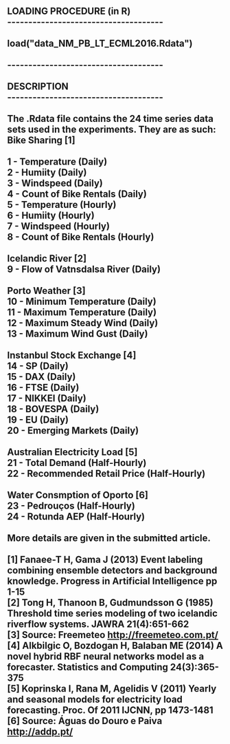 LOADING PROCEDURE (in R)<br />
-------------------------------------<br />
<br />
load("data_NM_PB_LT_ECML2016.Rdata")<br />
<br />
-------------------------------------<br />
<br />
DESCRIPTION<br />
-------------------------------------<br />
<br />
The .Rdata file contains the 24 time series data sets used in the experiments.
They are as such:
<br />
Bike Sharing [1]<br />
<br />
1 - Temperature (Daily)<br />
2 - Humiity (Daily)<br />
3 - Windspeed (Daily)<br />
4 - Count of Bike Rentals (Daily)<br />
5 - Temperature (Hourly)<br />
6 - Humiity (Hourly)<br />
7 - Windspeed (Hourly)<br />
8 - Count of Bike Rentals (Hourly)<br />
<br />
Icelandic River [2]<br />
9 - Flow of Vatnsdalsa River (Daily)<br />
<br />
Porto Weather [3]<br />
10 - Minimum Temperature (Daily)<br />
11 - Maximum Temperature (Daily)<br />
12 - Maximum Steady Wind (Daily)<br />
13 - Maximum Wind Gust (Daily)<br />
<br />
Instanbul Stock Exchange [4]<br />
14 - SP (Daily)<br />
15 - DAX (Daily)<br />
16 - FTSE (Daily)<br />
17 - NIKKEI (Daily)<br />
18 - BOVESPA (Daily)<br />
19 - EU (Daily)<br />
20 - Emerging Markets (Daily)<br />
<br />
Australian Electricity Load [5]<br />
21 - Total Demand (Half-Hourly)<br />
22 - Recommended Retail Price (Half-Hourly)<br />
<br />
Water Consmption of Oporto [6]<br />
23 - Pedrouços (Half-Hourly)<br />
24 - Rotunda AEP (Half-Hourly)<br />
<br />
More details are given in the submitted article.<br />
<br />
[1] Fanaee-T H, Gama J (2013) Event labeling combining ensemble detectors and background knowledge. Progress in Artificial Intelligence pp 1-15<br />
[2] Tong H, Thanoon B, Gudmundsson G (1985) Threshold time series modeling of two icelandic riverflow systems. JAWRA 21(4):651-662<br />
[3] Source: Freemeteo http://freemeteo.com.pt/<br />
[4] Alkbilgic O, Bozdogan H, Balaban ME (2014) A novel hybrid RBF neural networks model as a forecaster. Statistics and Computing 24(3):365-375<br />
[5] Koprinska I, Rana M, Agelidis V (2011) Yearly and seasonal models for electricity load forecasting. Proc. Of 2011 IJCNN, pp 1473-1481<br />
[6] Source: Águas do Douro e Paiva http://addp.pt/<br />
<br />
-------------------------------------
